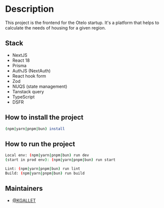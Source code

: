 # Description

This project is the frontend for the Otelo startup. It's a platform that helps to calculate the needs of housing for a given region.

## Stack

- NextJS
- React 18
- Prisma
- AuthJS (NextAuth)
- React hook form
- Zod
- NUQS (state management)
- Tanstack query
- TypeScript
- DSFR

## How to install the project

```bash
(npm|yarn|pnpm|bun) install
```

## How to run the project

```bash
Local env: (npm|yarn|pnpm|bun) run dev 
(start in prod env): (npm|yarn|pnpm|bun) run start

Lint: (npm|yarn|pnpm|bun) run lint
Build: (npm|yarn|pnpm|bun) run build  
```

## Maintainers

- [@KGALLET](https://github.com/KGALLET)
